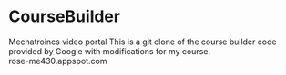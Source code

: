 CourseBuilder
=============

Mechatroincs video portal
This is a git clone of the course builder code provided by Google with modifications for my course.<br>
rose-me430.appspot.com
